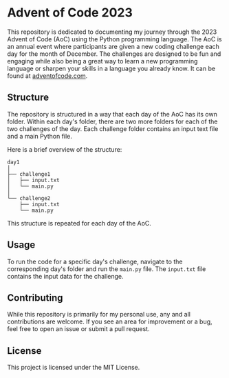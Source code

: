 # Advent of Code 2023

This repository is dedicated to documenting my journey through the 2023 Advent of Code (AoC) using the Python programming language.
The AoC is an annual event where participants are given a new coding challenge each day for the month of December. The challenges are designed to be fun and engaging while also being a great way to learn a new programming language or sharpen your skills in a language you already know. It can be found at [adventofcode.com](https://adventofcode.com/).

## Structure

The repository is structured in a way that each day of the AoC has its own folder. Within each day's folder, there are two more folders for each of the two challenges of the day. Each challenge folder contains an input text file and a main Python file.

Here is a brief overview of the structure:

```
day1
│
├── challenge1
│   ├── input.txt
│   └── main.py
│
└── challenge2
    ├── input.txt
    └── main.py
```

This structure is repeated for each day of the AoC.

## Usage

To run the code for a specific day's challenge, navigate to the corresponding day's folder and run the `main.py` file. The `input.txt` file contains the input data for the challenge.

## Contributing

While this repository is primarily for my personal use, any and all contributions are welcome. If you see an area for improvement or a bug, feel free to open an issue or submit a pull request.

## License

This project is licensed under the MIT License.
